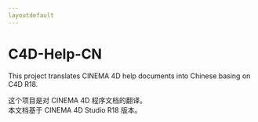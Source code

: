 ```yaml
---
layoutdefault
---
```


# C4D-Help-CN 
This project translates CINEMA 4D help documents into Chinese basing on C4D R18.  
  
这个项目是对 CINEMA 4D 程序文档的翻译。  
本文档基于 CINEMA 4D Studio R18 版本。   


<!--![Branching](./help/CN/pics/040157.jpg)

### 覆盖前请先备份原版文件。 

帮助文件所在目录：  
Windows 
X:\Program Files\MAXON\CINEMA 4D R18\help

macOS 
/Applications/MAXON/CINEMA 4D R18/help

将 help/CN 文件夹中的文件拷贝到你的 help 目录下的 US 文件夹中。 


配置文件目录：  
Windows 
C:\用户\【你的用户名】\AppData\Roaming\MAXON\CINEMA 4D R18_1EBA1188\prefs\help\us

macOS 
/Users/【你的用户名】/Library/Preferences/MAXON/CINEMA 4D R18_50E4FAD5/prefs/help/us

希望有熟悉 CINEMA 4D 操作的朋友能帮助审校中文文档。


### [开始浏览文档](./help/CN/html/1001.html)-->

<!--
<iframe name="contents" src="help/CN/html/5425.html" style="width: 800px; height: 100%;" frameborder="0" scrolling="no"> </iframe>



    onload="this.height=0;var fdh=(this.Document?this.Document.body.scrollHeight:this.contentDocument.body.offsetHeight);this.height=(fdh>700?fdh:700)"
-->